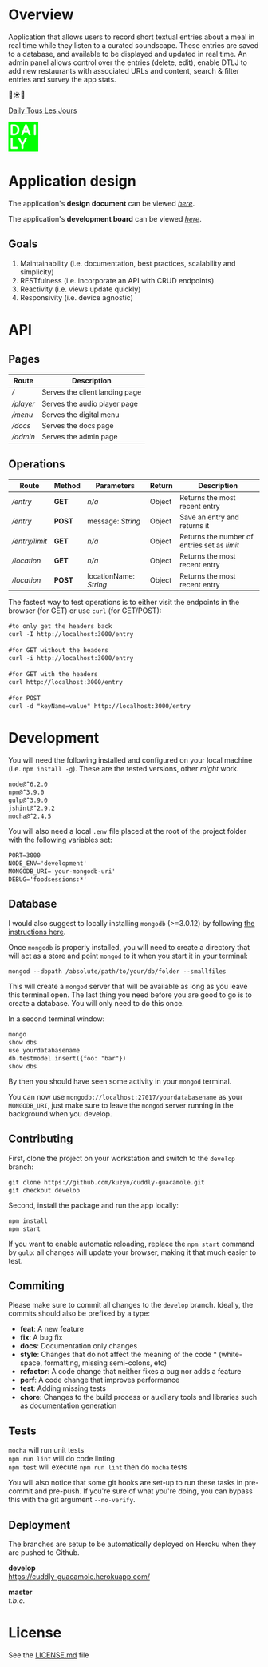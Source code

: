 # Overview

Application that allows users to record short textual entries about a meal in real time while they listen to a curated soundscape. These entries are saved to a database, and available to be displayed and updated in real time. An admin panel allows control over the entries (delete, edit), enable DTLJ to add new restaurants with associated URLs and content, search & filter entries and survey the app stats.

:dancers::sunny::dancers:

[Daily Tous Les Jours](http://www.dailytouslesjours.com/)

![alt tag](./app/_public/assets/dtlj-logo.png)

# Application design

The application's **design document** can be viewed _[here](./app/_public/assets/DTLJ_FoodSessions.pdf)_.

The application's **development board** can be viewed _[here](https://trello.com/b/cQA9OOXq/dtlj-fs)_.

## Goals

1. Maintainability (i.e. documentation, best practices, scalability and simplicity)
2. RESTfulness (i.e. incorporate an API with CRUD endpoints)
3. Reactivity (i.e. views update quickly)
4. Responsivity (i.e. device agnostic)

# API

## Pages

Route     | Description
--------- | ------------------------------
_/_       | Serves the client landing page
_/player_ | Serves the audio player page
_/menu_   | Serves the digital menu
_/docs_   | Serves the docs page
_/admin_  | Serves the admin page

## Operations

Route          | Method   | Parameters             | Return | Description
-------------- | -------- | ---------------------- | ------ | --------------------------------------------
_/entry_       | **GET**  | _n/a_                  | Object | Returns the most recent entry
_/entry_       | **POST** | message: _String_      | Object | Save an entry and returns it
_/entry/limit_ | **GET**  | _n/a_                  | Object | Returns the number of entries set as _limit_
_/location_    | **GET**  | _n/a_                  | Object | Returns the most recent entry
_/location_    | **POST** | locationName: _String_ | Object | Returns the most recent entry

The fastest way to test operations is to either visit the endpoints in the browser (for GET) or use `curl` (for GET/POST):<br>

```
#to only get the headers back
curl -I http://localhost:3000/entry

#for GET without the headers
curl -i http://localhost:3000/entry

#for GET with the headers
curl http://localhost:3000/entry

#for POST  
curl -d "keyName=value" http://localhost:3000/entry
```

# Development

You will need the following installed and configured on your local machine (i.e. `npm install -g`). These are the tested versions, other _might_ work.

```
node@^6.2.0
npm@^3.9.0
gulp@^3.9.0
jshint@^2.9.2
mocha@^2.4.5
```

You will also need a local `.env` file placed at the root of the project folder with the following variables set:

```
PORT=3000
NODE_ENV='development'
MONGODB_URI='your-mongodb-uri'
DEBUG='foodsessions:*'
```

## Database

I would also suggest to locally installing `mongodb` (>=3.0.12) by following [the instructions here](https://docs.mongodb.com/manual/installation/).

Once `mongodb` is properly installed, you will need to create a directory that will act as a store and point `mongod` to it when you start it in your terminal:

```
mongod --dbpath /absolute/path/to/your/db/folder --smallfiles
```

This will create a `mongod` server that will be available as long as you leave this terminal open. The last thing you need before you are good to go is to create a database. You will only need to do this once.

In a second terminal window:

```
mongo
show dbs
use yourdatabasename
db.testmodel.insert({foo: "bar"})
show dbs
```

By then you should have seen some activity in your `mongod` terminal.

You can now use `mongodb://localhost:27017/yourdatabasename` as your `MONGODB_URI`, just make sure to leave the `mongod` server running in the background when you develop.

## Contributing

First, clone the project on your workstation and switch to the `develop` branch:

```
git clone https://github.com/kuzyn/cuddly-guacamole.git
git checkout develop
```

Second, install the package and run the app locally:

```
npm install
npm start
```

If you want to enable automatic reloading, replace the `npm start` command by `gulp`: all changes will update your browser, making it that much easier to test.

## Commiting

Please make sure to commit all changes to the `develop` branch. Ideally, the commits should also be prefixed by a type:

- **feat**: A new feature
- **fix**: A bug fix
- **docs**: Documentation only changes
- **style**: Changes that do not affect the meaning of the code * (white-space, formatting, missing semi-colons, etc)
- **refactor**: A code change that neither fixes a bug nor adds a feature
- **perf**: A code change that improves performance
- **test**: Adding missing tests
- **chore**: Changes to the build process or auxiliary tools and libraries such as documentation generation

## Tests

`mocha` will run unit tests<br>
`npm run lint` will do code linting<br>
`npm test` will execute `npm run lint` then do `mocha` tests

You will also notice that some git hooks are set-up to run these tasks in pre-commit and pre-push. If you're sure of what you're doing, you can bypass this with the git argument `--no-verify`.

## Deployment

The branches are setup to be automatically deployed on Heroku when they are pushed to Github.

**develop**<br>
<https://cuddly-guacamole.herokuapp.com/>

**master**<br>
_t.b.c._

# License

See the [LICENSE.md](LICENCE.md) file
